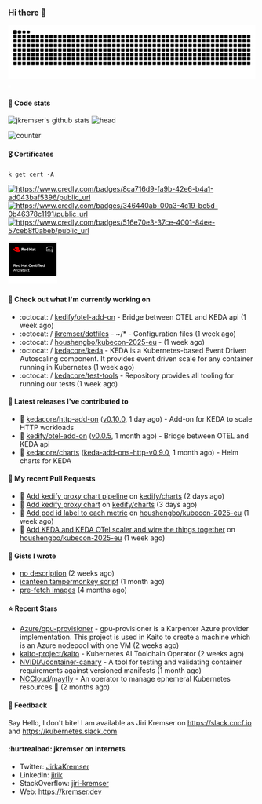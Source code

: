 ### Hi there 👋

<picture>
  <source media="(prefers-color-scheme: dark)" srcset="github-snake-dark.svg" />
  <source media="(prefers-color-scheme: light)" srcset="github-snake.svg" />
  <img alt="github-snake" src="github-snake.svg" />
</picture>
<img src="css.svg" width="5" height="5" alt="css-in-readme">

#### 📱 Code stats

![jkremser's github stats](https://github-readme-stats.vercel.app/api?username=jkremser&count_private=true&show_icons=true&hide_border=false&theme=tokyonight&title_color=5bcdec&bg_color=0d1117&border_radius=false) ![head](https://user-images.githubusercontent.com/535866/175570014-71166aaa-95f7-4a4f-869c-93a16481de4e.jpeg)



![counter](https://komarev.com/ghpvc/?username=jkremser&color=5bcdec&style=for-the-badge)

#### 🎖 Certificates
```
k get cert -A
```
<p align="left">
    <a href="https://www.credly.com/badges/8ca716d9-fa9b-42e6-b4a1-ad043baf5396/public_url">
        <img src="https://training.linuxfoundation.org/wp-content/uploads/2022/11/CKA.png" alt="https://www.credly.com/badges/8ca716d9-fa9b-42e6-b4a1-ad043baf5396/public_url" width="110" height="110"/>
    </a>
    <a href="https://www.credly.com/badges/346440ab-00a3-4c19-bc5d-0b46378c1191/public_url">
        <img src="https://training.linuxfoundation.org/wp-content/uploads/2022/11/CKS.png" alt="https://www.credly.com/badges/346440ab-00a3-4c19-bc5d-0b46378c1191/public_url" width="110" height="110"/>
    </a>
    <a href="https://www.credly.com/badges/516e70e3-37ce-4001-84ee-57ceb8f0abeb/public_url">
        <img src="https://training.linuxfoundation.org/wp-content/uploads/2020/11/lfcs_111820-300x300.png" alt="https://www.credly.com/badges/516e70e3-37ce-4001-84ee-57ceb8f0abeb/public_url" width="110" height="110"/>
    </a>
    <a href="https://rhtapps.redhat.com/verify/?certId=120-194-022">
        <img src="./rhca.png" alt="https://rhtapps.redhat.com/verify/?certId=120-194-022" width="100" height="100"/>
    </a>
</p>

#### 👷 Check out what I'm currently working on

- :octocat: / [kedify/otel-add-on](https://github.com/kedify/otel-add-on) - Bridge between OTEL and KEDA api (1 week ago)
- :octocat: / [jkremser/dotfiles](https://github.com/jkremser/dotfiles) - ~/*  -  Configuration files (1 week ago)
- :octocat: / [houshengbo/kubecon-2025-eu](https://github.com/houshengbo/kubecon-2025-eu) -  (1 week ago)
- :octocat: / [kedacore/keda](https://github.com/kedacore/keda) -  KEDA is a Kubernetes-based Event Driven Autoscaling component. It provides event driven scale for any container running in Kubernetes  (1 week ago)
- :octocat: / [kedacore/test-tools](https://github.com/kedacore/test-tools) - Repository provides all tooling for running our tests (1 week ago)

#### 🔭 Latest releases I've contributed to

- 🎉 [kedacore/http-add-on](https://github.com/kedacore/http-add-on) ([v0.10.0](https://github.com/kedacore/http-add-on/releases/tag/v0.10.0), 1 day ago) - Add-on for KEDA to scale HTTP workloads
- 🎉 [kedify/otel-add-on](https://github.com/kedify/otel-add-on) ([v0.0.5](https://github.com/kedify/otel-add-on/releases/tag/v0.0.5), 1 month ago) - Bridge between OTEL and KEDA api
- 🎉 [kedacore/charts](https://github.com/kedacore/charts) ([keda-add-ons-http-v0.9.0](https://github.com/kedacore/charts/releases/tag/keda-add-ons-http-v0.9.0), 1 month ago) - Helm charts for KEDA

#### 🔨 My recent Pull Requests

- 💪 [Add kedify proxy chart pipeline](https://github.com/kedify/charts/pull/120) on [kedify/charts](https://github.com/kedify/charts) (2 days ago)
- 💪 [Add kedify proxy chart](https://github.com/kedify/charts/pull/117) on [kedify/charts](https://github.com/kedify/charts) (3 days ago)
- 💪 [Add pod id label to each metric](https://github.com/houshengbo/kubecon-2025-eu/pull/2) on [houshengbo/kubecon-2025-eu](https://github.com/houshengbo/kubecon-2025-eu) (1 week ago)
- 💪 [Add KEDA and KEDA OTel scaler and wire the things together](https://github.com/houshengbo/kubecon-2025-eu/pull/1) on [houshengbo/kubecon-2025-eu](https://github.com/houshengbo/kubecon-2025-eu) (1 week ago)

#### 📓 Gists I wrote

- [no description](https://gist.github.com/745f70911ca695b13c5e9b330c1959cc) (2 weeks ago)
- [icanteen tampermonkey script](https://gist.github.com/c30a542575e487cddc0674225f2c833a) (1 month ago)
- [pre-fetch images](https://gist.github.com/28cff52b8a6c15cc6e0a34a1674c004e) (4 months ago)

#### ⭐ Recent Stars

- [Azure/gpu-provisioner](https://github.com/Azure/gpu-provisioner) - gpu-provisioner is a Karpenter Azure provider implementation. This project is used in Kaito to create a machine which is an Azure nodepool with one VM (2 weeks ago)
- [kaito-project/kaito](https://github.com/kaito-project/kaito) - Kubernetes AI Toolchain Operator (2 weeks ago)
- [NVIDIA/container-canary](https://github.com/NVIDIA/container-canary) - A tool for testing and validating container requirements against versioned manifests (1 month ago)
- [NCCloud/mayfly](https://github.com/NCCloud/mayfly) - An operator to manage ephemeral Kubernetes resources :honeybee: (2 months ago)

#### 💬 Feedback

Say Hello, I don't bite! I am available as Jiri Kremser on https://slack.cncf.io and https://kubernetes.slack.com


#### :hurtrealbad: jkremser on internets

- Twitter: <a href="https://twitter.com/JirkaKremser">JirkaKremser</a>
- LinkedIn: <a href="https://www.linkedin.com/in/jirik/">jirik</a>
- StackOverflow: <a href="https://stackoverflow.com/users/1594980/jiri-kremser">jiri-kremser</a>
- Web: https://kremser.dev